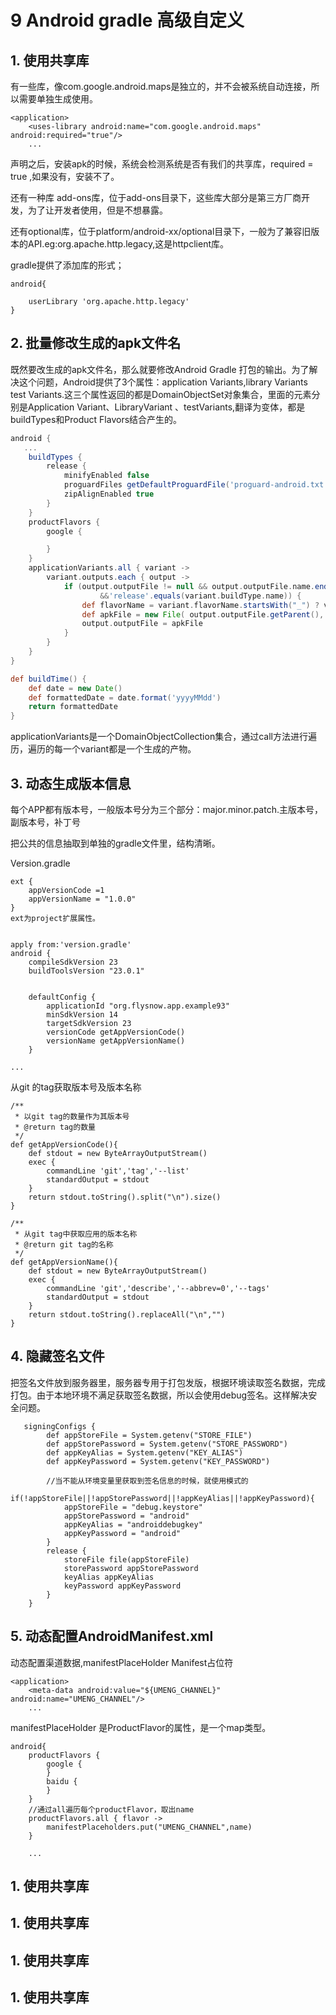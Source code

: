 # 9 Android gradle 高级自定义

## 1. 使用共享库

有一些库，像com.google.android.maps是独立的，并不会被系统自动连接，所以需要单独生成使用。

```
<application>
	<uses-library android:name="com.google.android.maps" android:required="true"/>
	...
```

声明之后，安装apk的时候，系统会检测系统是否有我们的共享库，required = true ,如果没有，安装不了。

还有一种库 add-ons库，位于add-ons目录下，这些库大部分是第三方厂商开发，为了让开发者使用，但是不想暴露。

还有optional库，位于platform/android-xx/optional目录下，一般为了兼容旧版本的API.eg:org.apache.http.legacy,这是httpclient库。



gradle提供了添加库的形式；

```
android{

	userLibrary 'org.apache.http.legacy'
}
```

## 2. 批量修改生成的apk文件名

既然要改生成的apk文件名，那么就要修改Android Gradle 打包的输出。为了解决这个问题，Android提供了3个属性：application Variants,library Variants test Variants.这三个属性返回的都是DomainObjectSet对象集合，里面的元素分别是Application Variant、LibraryVariant 、testVariants,翻译为变体，都是buildTypes和Product Flavors结合产生的。

```groovy
android {
   ...
    buildTypes {
        release {
            minifyEnabled false
            proguardFiles getDefaultProguardFile('proguard-android.txt'), 'proguard-rules.pro'
            zipAlignEnabled true
        }
    }
    productFlavors {
        google {

        }
    }
    applicationVariants.all { variant ->
        variant.outputs.each { output ->
            if (output.outputFile != null && output.outputFile.name.endsWith('.apk')
                    &&'release'.equals(variant.buildType.name)) {
                def flavorName = variant.flavorName.startsWith("_") ? variant.flavorName.substring(1) : variant.flavorName
                def apkFile = new File( output.outputFile.getParent(),  "Example92_${flavorName}_v${variant.versionName}_${buildTime()}.apk")
                output.outputFile = apkFile
            }
        }
    }
}

def buildTime() {
    def date = new Date()
    def formattedDate = date.format('yyyyMMdd')
    return formattedDate
}
```

applicationVariants是一个DomainObjectCollection集合，通过call方法进行遍历，遍历的每一个variant都是一个生成的产物。

## 3. 动态生成版本信息

每个APP都有版本号，一般版本号分为三个部分：major.minor.patch.主版本号，副版本号，补丁号

把公共的信息抽取到单独的gradle文件里，结构清晰。

Version.gradle

```
ext {
    appVersionCode =1
    appVersionName = "1.0.0"
}
ext为project扩展属性。
```

```

apply from:'version.gradle'
android {
    compileSdkVersion 23
    buildToolsVersion "23.0.1"


    defaultConfig {
        applicationId "org.flysnow.app.example93"
        minSdkVersion 14
        targetSdkVersion 23
        versionCode getAppVersionCode()
        versionName getAppVersionName()
    }
    
...    
```

从git 的tag获取版本号及版本名称

```
/**
 * 以git tag的数量作为其版本号
 * @return tag的数量
 */
def getAppVersionCode(){
    def stdout = new ByteArrayOutputStream()
    exec {
        commandLine 'git','tag','--list'
        standardOutput = stdout
    }
    return stdout.toString().split("\n").size()
}

/**
 * 从git tag中获取应用的版本名称
 * @return git tag的名称
 */
def getAppVersionName(){
    def stdout = new ByteArrayOutputStream()
    exec {
        commandLine 'git','describe','--abbrev=0','--tags'
        standardOutput = stdout
    }
    return stdout.toString().replaceAll("\n","")
}
```





## 4. 隐藏签名文件

把签名文件放到服务器里，服务器专用于打包发版，根据环境读取签名数据，完成打包。由于本地环境不满足获取签名数据，所以会使用debug签名。这样解决安全问题。

```
   signingConfigs {
        def appStoreFile = System.getenv("STORE_FILE")
        def appStorePassword = System.getenv("STORE_PASSWORD")
        def appKeyAlias = System.getenv("KEY_ALIAS")
        def appKeyPassword = System.getenv("KEY_PASSWORD")

        //当不能从环境变量里获取到签名信息的时候，就使用模式的
        if(!appStoreFile||!appStorePassword||!appKeyAlias||!appKeyPassword){
            appStoreFile = "debug.keystore"
            appStorePassword = "android"
            appKeyAlias = "androiddebugkey"
            appKeyPassword = "android"
        }
        release {
            storeFile file(appStoreFile)
            storePassword appStorePassword
            keyAlias appKeyAlias
            keyPassword appKeyPassword
        }
    }

```



## 5. 动态配置AndroidManifest.xml

动态配置渠道数据,manifestPlaceHolder Manifest占位符

```
<application>
	<meta-data android:value="${UMENG_CHANNEL}" android:name="UMENG_CHANNEL"/>
	...

```

manifestPlaceHolder 是ProductFlavor的属性，是一个map类型。

```
android{
	productFlavors {
        google {
        }
        baidu {
        }
    }
	//通过all遍历每个productFlavor，取出name
    productFlavors.all { flavor ->
        manifestPlaceholders.put("UMENG_CHANNEL",name)
    }
    
    ...
```



## 1. 使用共享库

## 1. 使用共享库
## 1. 使用共享库
## 1. 使用共享库
